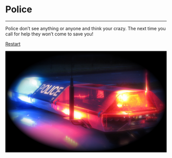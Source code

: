 # Police
---
Police don’t see anything or anyone and think your crazy. The next time you call for help they won’t come to save you!

[Restart](../Start.md)

![Police car](police-car.jpg)

